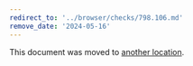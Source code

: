 ```yaml
---
redirect_to: '../browser/checks/798.106.md'
remove_date: '2024-05-16'
---
```


This document was moved to [another location](../browser/checks/798.106.md).

<!-- This redirect file can be deleted after 2024-05-16. -->
<!-- Redirects that point to other docs in the same project expire in three months. -->
<!-- Redirects that point to docs in a different project or site (for example, link is not relative and starts with `https:`) expire in one year. -->
<!-- Before deletion, see: https://docs.gitlab.com/ee/development/documentation/redirects.html -->
